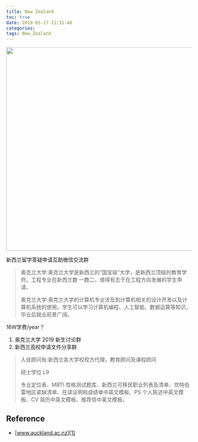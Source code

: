 ```yaml
---
title: New Zealand
toc: true
date: 2019-05-17 21:31:48
categories: 
tags: New_Zealand
---
```


<img src="https://cdn.auckland.ac.nz/aem/content/auckland/en/study/international-students/welcome-landing-pages/chinese/jcr:content/leftpar/imagecomponent/image.img.1024.medium.jpg/1477864095963.jpg
" width="550" />

<!-- more -->

新西兰留学答疑申请互助微信交流群

> 奥克兰大学:奥克兰大学是新西兰的“国宝级”大学，是新西兰顶级的教育学府。工程专业在新西兰数 一数二，值得有志于在工程方向发展的学生申请。
>
> 奥克兰大学:奥克兰大学的计算机专业涉及到计算机相关的设计开发以及计算机系统的使用，学生可以学习计算机编程、人工智能、数据运算等知识，毕业后就业前景广阔。

16W学费/year？

1. 奥克兰大学 2019 新生讨论群
2. 新西兰高校申请文件分享群

> 入驻顾问有:新西兰各大学校校方代理，教育顾问及课程顾问
>
> 硕士学位 L9
>
> 专业定位表、MBTI 性格测试题库、新西兰可移民职业列表及清单、坎特伯雷地区紧缺清单、在读证明和成绩单中英文模板、PS 个人陈述中英文模板、CV 简历中英文模板、推荐信中英文模板。



[tu1]: https://cdn.auckland.ac.nz/aem/content/auckland/en/study/international-students/welcome-landing-pages/chinese/jcr:content/leftpar/imagecomponent/image.img.1024.medium.jpg/1477864095963.jpg

## Reference

- [www.auckland.ac.nz][1]

[1]: https://www.auckland.ac.nz/en/study/international-students/welcome-landing-pages/chinese.html

